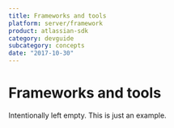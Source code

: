 ```yaml
---
title: Frameworks and tools
platform: server/framework
product: atlassian-sdk
category: devguide
subcategory: concepts
date: "2017-10-30"
---
```

# Frameworks and tools

Intentionally left empty. This is just an example.

